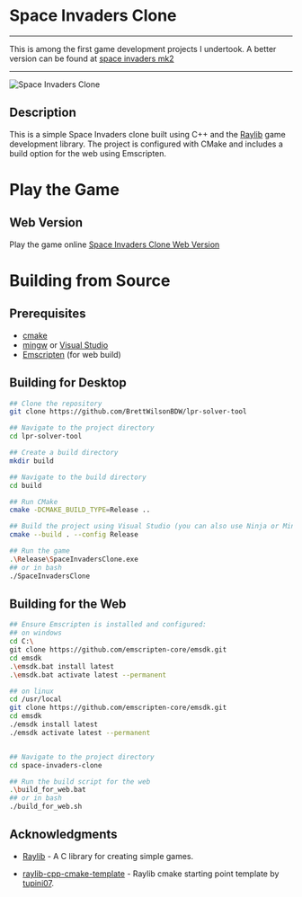 # Space Invaders Clone

-------------------------------------------

This is among the first game development projects I undertook. A better version can be found at [space invaders mk2](https://github.com/BrettWilsonBDW/space-invaders-mk2)

-------------------------------------------

![Space Invaders Clone](https://www.brettwilsondev.com//assets/images/space-invaders-clone.webp)

## Description

This is a simple Space Invaders clone built using C++ and the [Raylib](https://www.raylib.com/) game development library. The project is configured with CMake and includes a build option for the web using Emscripten.

# Play the Game

## Web Version

Play the game online [Space Invaders Clone Web Version](https://www.atbdw.com/space-invaders-clone)

# Building from Source

## Prerequisites
- [cmake](https://cmake.org/)
- [mingw](https://sourceforge.net/projects/mingw-w64/files/Toolchains%20targetting%20Win64/Personal%20Builds/mingw-builds/8.1.0/threads-posix/seh/) or [Visual Studio](https://visualstudio.microsoft.com/)
- [Emscripten](https://github.com/emscripten-core/emsdk) (for web build)

## Building for Desktop

```bash
## Clone the repository
git clone https://github.com/BrettWilsonBDW/lpr-solver-tool

## Navigate to the project directory
cd lpr-solver-tool

## Create a build directory
mkdir build

## Navigate to the build directory
cd build

## Run CMake
cmake -DCMAKE_BUILD_TYPE=Release ..

## Build the project using Visual Studio (you can also use Ninja or MinGW)
cmake --build . --config Release

## Run the game
.\Release\SpaceInvadersClone.exe
## or in bash
./SpaceInvadersClone

```
## Building for the Web

```bash
## Ensure Emscripten is installed and configured:
## on windows
cd C:\
git clone https://github.com/emscripten-core/emsdk.git
cd emsdk
.\emsdk.bat install latest
.\emsdk.bat activate latest --permanent

## on linux
cd /usr/local
git clone https://github.com/emscripten-core/emsdk.git
cd emsdk
./emsdk install latest
./emsdk activate latest --permanent


## Navigate to the project directory
cd space-invaders-clone

## Run the build script for the web
.\build_for_web.bat 
## or in bash 
./build_for_web.sh
```

## Acknowledgments

- [Raylib](https://www.raylib.com/) - A C library for creating simple games.

- [raylib-cpp-cmake-template](https://github.com/tupini07/raylib-cpp-cmake-template) - Raylib cmake starting point template by [tupini07](https://github.com/tupini07).
